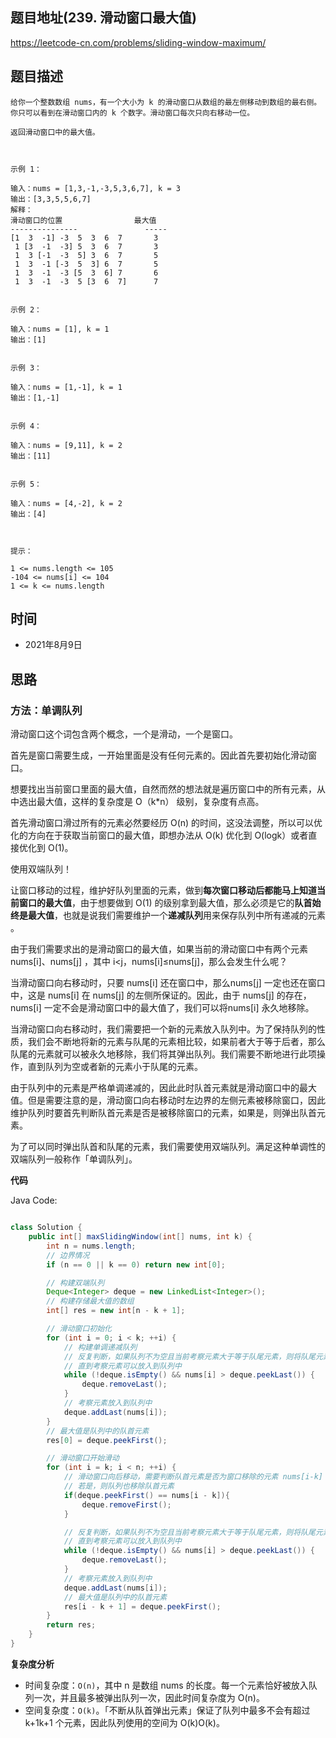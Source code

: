 
## 题目地址(239. 滑动窗口最大值)

https://leetcode-cn.com/problems/sliding-window-maximum/

## 题目描述

```
给你一个整数数组 nums，有一个大小为 k 的滑动窗口从数组的最左侧移动到数组的最右侧。你只可以看到在滑动窗口内的 k 个数字。滑动窗口每次只向右移动一位。

返回滑动窗口中的最大值。

 

示例 1：

输入：nums = [1,3,-1,-3,5,3,6,7], k = 3
输出：[3,3,5,5,6,7]
解释：
滑动窗口的位置                最大值
---------------               -----
[1  3  -1] -3  5  3  6  7       3
 1 [3  -1  -3] 5  3  6  7       3
 1  3 [-1  -3  5] 3  6  7       5
 1  3  -1 [-3  5  3] 6  7       5
 1  3  -1  -3 [5  3  6] 7       6
 1  3  -1  -3  5 [3  6  7]      7


示例 2：

输入：nums = [1], k = 1
输出：[1]


示例 3：

输入：nums = [1,-1], k = 1
输出：[1,-1]


示例 4：

输入：nums = [9,11], k = 2
输出：[11]


示例 5：

输入：nums = [4,-2], k = 2
输出：[4]

 

提示：

1 <= nums.length <= 105
-104 <= nums[i] <= 104
1 <= k <= nums.length
```

## 时间

- 2021年8月9日

## 思路

### 方法：单调队列

滑动窗口这个词包含两个概念，一个是滑动，一个是窗口。

首先是窗口需要生成，一开始里面是没有任何元素的。因此首先要初始化滑动窗口。

想要找出当前窗口里面的最大值，自然而然的想法就是遍历窗口中的所有元素，从中选出最大值，这样的复杂度是 O（k*n） 级别，复杂度有点高。

首先滑动窗口滑过所有的元素必然要经历 O(n) 的时间，这没法调整，所以可以优化的方向在于获取当前窗口的最大值，即想办法从 O(k) 优化到 O(logk）或者直接优化到 O(1)。

使用双端队列！

让窗口移动的过程，维护好队列里面的元素，做到**每次窗口移动后都能马上知道当前窗口的最大值**，由于想要做到 O(1) 的级别拿到最大值，那么必须是它的**队首始终是最大值**，也就是说我们需要维护一个**递减队列**用来保存队列中所有递减的元素 。

由于我们需要求出的是滑动窗口的最大值，如果当前的滑动窗口中有两个元素 nums[i]、nums[j] ，其中 i<j，nums[i]≤nums[j]，那么会发生什么呢？

当滑动窗口向右移动时，只要 nums[i] 还在窗口中，那么nums[j]  一定也还在窗口中，这是 nums[i] 在 nums[j]  的左侧所保证的。因此，由于 nums[j] 的存在，nums[i] 一定不会是滑动窗口中的最大值了，我们可以将nums[i] 永久地移除。

当滑动窗口向右移动时，我们需要把一个新的元素放入队列中。为了保持队列的性质，我们会不断地将新的元素与队尾的元素相比较，如果前者大于等于后者，那么队尾的元素就可以被永久地移除，我们将其弹出队列。我们需要不断地进行此项操作，直到队列为空或者新的元素小于队尾的元素。

由于队列中的元素是严格单调递减的，因此此时队首元素就是滑动窗口中的最大值。但是需要注意的是，滑动窗口向右移动时左边界的左侧元素被移除窗口，因此维护队列时要首先判断队首元素是否是被移除窗口的元素，如果是，则弹出队首元素。

为了可以同时弹出队首和队尾的元素，我们需要使用双端队列。满足这种单调性的双端队列一般称作「单调队列」。

**代码**

Java Code:

```java

class Solution {
    public int[] maxSlidingWindow(int[] nums, int k) {
        int n = nums.length;
        // 边界情况
        if (n == 0 || k == 0) return new int[0];

        // 构建双端队列
        Deque<Integer> deque = new LinkedList<Integer>();
        // 构建存储最大值的数组
        int[] res = new int[n - k + 1];

        // 滑动窗口初始化
        for (int i = 0; i < k; ++i) {
            // 构建单调递减队列
            // 反复判断，如果队列不为空且当前考察元素大于等于队尾元素，则将队尾元素移除。
            // 直到考察元素可以放入到队列中
            while (!deque.isEmpty() && nums[i] > deque.peekLast()) {
                deque.removeLast();
            }
            // 考察元素放入到队列中
            deque.addLast(nums[i]);
        }
        // 最大值是队列中的队首元素
        res[0] = deque.peekFirst();

        // 滑动窗口开始滑动
        for (int i = k; i < n; ++i) {
            // 滑动窗口向后移动，需要判断队首元素是否为窗口移除的元素 nums[i-k]
            // 若是，则队列也移除队首元素
            if(deque.peekFirst() == nums[i - k]){
                deque.removeFirst();
            }

            // 反复判断，如果队列不为空且当前考察元素大于等于队尾元素，则将队尾元素移除。
            // 直到考察元素可以放入到队列中
            while (!deque.isEmpty() && nums[i] > deque.peekLast()) {
                deque.removeLast();
            }
            // 考察元素放入到队列中
            deque.addLast(nums[i]);
            // 最大值是队列中的队首元素
            res[i - k + 1] = deque.peekFirst();
        }
        return res;
    }
}

```



**复杂度分析**

- 时间复杂度：`O(n)`，其中 n 是数组 nums 的长度。每一个元素恰好被放入队列一次，并且最多被弹出队列一次，因此时间复杂度为 O(n)。
- 空间复杂度：`O(k)`。「不断从队首弹出元素」保证了队列中最多不会有超过 k+1k+1 个元素，因此队列使用的空间为 O(k)O(k)。


